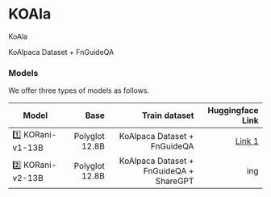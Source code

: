 # KOAla

KoAla

KoAlpaca Dataset + FnGuideQA



### Models
We offer three types of models as follows.


| Model | Base | Train dataset | Huggingface Link |
| --- | ---: | ---: | ---: |
| 1️⃣ KORani-v1-13B | Polyglot 12.8B | KoAlpaca Dataset + FnGuideQA | [Link 1](https://huggingface.co/mssongit/Koala-12.8b-v1) |
| 2️⃣ KORani-v2-13B | Polyglot 12.8B | KoAlpaca Dataset + FnGuideQA + ShareGPT | ing |
